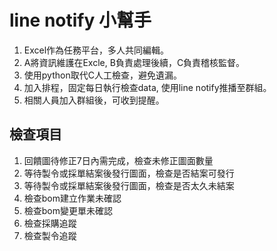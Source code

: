 # line notify 小幫手
1. Excel作為任務平台，多人共同編輯。
2. A將資訊維護在Excle, B負責處理後續，C負責稽核監督。
3. 使用python取代C人工檢查，避免遺漏。
4. 加入排程，固定每日執行檢查data, 使用line notify推播至群組。
5. 相關人員加入群組後，可收到提醒。

## 檢查項目
1. 回饋圖待修正7日內需完成，檢查未修正圖面數量
2. 等待製令或採單結案後發行圖面，檢查是否結案可發行
3. 等待製令或採單結案後發行圖面，檢查是否太久未結案
4. 檢查bom建立作業未確認
5. 檢查bom變更單未確認
6. 檢查採購追蹤
7. 檢查製令追蹤